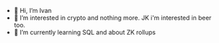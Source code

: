 - 👋 Hi, I’m Ivan
- 👀 I’m interested in crypto and nothing more. JK i'm interested in beer too.
- 🌱 I’m currently learning SQL and about ZK rollups
